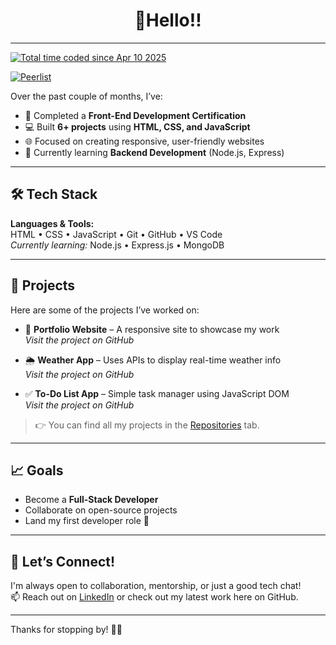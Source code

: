 <h1 align="center">👋Hello!!</h1>
<hr>
<a href="https://wakatime.com/@fe7ad31b-2d6c-4927-bd2d-5484d48c3e7a"><img src="https://wakatime.com/badge/user/fe7ad31b-2d6c-4927-bd2d-5484d48c3e7a.svg" alt="Total time coded since Apr 10 2025" /></a> 

[![Peerlist](https://github-readme-badge.peerlist.io/api/arjunpawar)](https://peerlist.io/arjunpawar)




Over the past couple of months, I’ve:

- 🚀 Completed a **Front-End Development Certification**
- 💻 Built **6+ projects** using **HTML, CSS, and JavaScript**
- 🌐 Focused on creating responsive, user-friendly websites
- 🔧 Currently learning **Backend Development** (Node.js, Express)

---

## 🛠️ Tech Stack

**Languages & Tools:**  
HTML • CSS • JavaScript • Git • GitHub • VS Code  
_Currently learning:_ Node.js • Express.js • MongoDB

---

## 📂 Projects

Here are some of the projects I’ve worked on:

- 🎯 **Portfolio Website** – A responsive site to showcase my work  
  _Visit the project on GitHub_

- 🌦️ **Weather App** – Uses APIs to display real-time weather info  
  _Visit the project on GitHub_

- ✅ **To-Do List App** – Simple task manager using JavaScript DOM  
  _Visit the project on GitHub_

> 👉 You can find all my projects in the [Repositories](https://github.com/yourusername?tab=repositories) tab.

---

## 📈 Goals

- Become a **Full-Stack Developer**
- Collaborate on open-source projects
- Land my first developer role 🚀

---

## 🤝 Let’s Connect!

I'm always open to collaboration, mentorship, or just a good tech chat!  
📫 Reach out on [LinkedIn](https://www.linkedin.com/in/yourprofile) or check out my latest work here on GitHub.

---

Thanks for stopping by! 👨‍💻
